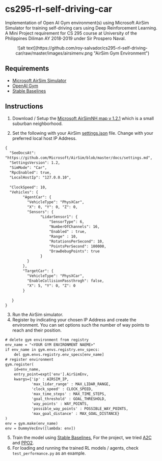 # cs295-rl-self-driving-car

Implementation of Open AI Gym environment(s) using Microsoft AirSim Simulator for training self-driving cars using Deep Reinforcement Learning. 
A Mini Project requirement for CS 295 course at University of the Philippines Diliman AY 2018-2019 under Sir Prospero Naval.

<p align="center">
![alt text](https://github.com/roy-salvador/cs295-rl-self-driving-car/raw/master/images/airsimenv.png "AirSim Gym Environment")
</p>

## Requirements
* [Microsoft AirSim Simulator](https://github.com/microsoft/AirSim)
* [OpenAI Gym](https://gym.openai.com/)
* [Stable Baselines](https://github.com/hill-a/stable-baselines)

## Instructions

1. Download / Setup the [Microsoft AirSimNH map v 1.2.1](https://github.com/Microsoft/AirSim/releases) which is a small suburban neighborhood.

2. Set the following with your AirSim [settings.json](https://github.com/Microsoft/AirSim/blob/master/docs/settings.md) file. Change with your preferred local host IP Address.

``` 
{
  "SeeDocsAt": "https://github.com/Microsoft/AirSim/blob/master/docs/settings.md",
  "SettingsVersion": 1.2,
  "SimMode": "Car",
  "RpcEnabled": true,
  "LocalHostIp": "127.0.0.10",

  "ClockSpeed": 10,
  "Vehicles": {
        "AgentCar": {
          "VehicleType": "PhysXCar",
          "X": 0, "Y": 0, "Z": 0,
          "Sensors": {
                "LidarSensor1": { 
                    "SensorType": 6,
                    "NumberOfChannels": 16,
                    "Enabled" : true,
                    "Range" : 10,
                    "RotationsPerSecond": 10,
					"PointsPerSecond": 100000,
                    "DrawDebugPoints": true
                }
          }
        },
        "TargetCar": {
          "VehicleType": "PhysXCar",
          "EnableCollisionPassthrogh": false,
          "X": 5, "Y": 0, "Z": 0
        }
         
   } 
}
``` 
3. Run the AirSim simulator.
4. Register by indicating your chosen IP Address and create the environment. You can set options such the number of way points to reach and their position.
```
# delete gym environment from registry
env_name = "<YOUR GYM ENVIRONMENT NAEME>"
if env_name in gym.envs.registry.env_specs:
    del gym.envs.registry.env_specs[env_name]
# register environment
gym.register(
    id=env_name,
    entry_point=expt['env'].AirSimEnv,
    kwargs={'ip' : AIRSIM_IP,
            'max_lidar_range' : MAX_LIDAR_RANGE,
            'clock_speed' : CLOCK_SPEED,
            'max_time_steps' : MAX_TIME_STEPS,
            'goal_threshold' : GOAL_THRESHOLD,
            'way_points' : WAY_POINTS,
            'possible_way_points' : POSSIBLE_WAY_POINTS,
            'max_goal_distance' : MAX_GOAL_DISTANCE}
)
env = gym.make(env_name)
env = DummyVecEnv([lambda: env])
```
5. Train the model using [Stable Baselines](https://github.com/hill-a/stable-baselines), For the project, we tried [A2C](https://stable-baselines.readthedocs.io/en/master/modules/a2c.html) and [PPO2](https://stable-baselines.readthedocs.io/en/master/modules/ppo2.html).
6. For loading and running the trained RL models / agents, check `test_performance.py` as an example.
